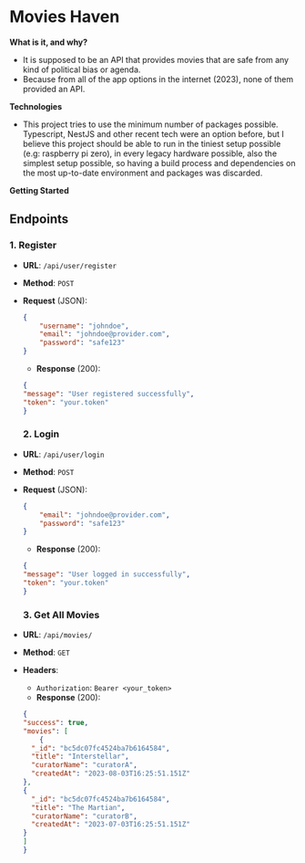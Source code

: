 # Movies Haven

**What is it, and why?**
- It is supposed to be an API that provides movies that are safe from any kind of political bias or agenda.
- Because from all of the app options in the internet (2023), none of them provided an API.

**Technologies**

- This project tries to use the minimum number of packages possible. Typescript, NestJS and other recent tech were an option before, but I believe this project should be able to run in the tiniest setup possible (e.g: raspberry pi zero), in every legacy hardware possible, also the simplest setup possible, so having a build process and dependencies on the most up-to-date environment and packages was discarded.

**Getting Started**

## Endpoints

### 1. **Register**

- **URL**: `/api/user/register`
- **Method**: `POST`
- **Request** (JSON):
    ```json
    {
        "username": "johndoe",
        "email": "johndoe@provider.com",
        "password": "safe123"
    }
    ```
    - **Response** (200):
    ```json
    {
  "message": "User registered successfully",
  "token": "your.token"
  }
    ```
    ### 2. **Login**

- **URL**: `/api/user/login`
- **Method**: `POST`
- **Request** (JSON):
    ```json
    {
        "email": "johndoe@provider.com",
        "password": "safe123"
    }
    ```
    - **Response** (200):
    ```json
    {
  "message": "User logged in successfully",
  "token": "your.token"
  }
    ```
    ### 3. **Get All Movies**

- **URL**: `/api/movies/`
- **Method**: `GET`
- **Headers**:
    - `Authorization`: `Bearer <your_token>`
    - **Response** (200):
    ```json
  {
  "success": true,
  "movies": [
        {
      "_id": "bc5dc07fc4524ba7b6164584",
      "title": "Interstellar",
      "curatorName": "curatorA",
      "createdAt": "2023-08-03T16:25:51.151Z"
    },
    {
      "_id": "bc5dc07fc4524ba7b6164584",
      "title": "The Martian",
      "curatorName": "curatorB",
      "createdAt": "2023-07-03T16:25:51.151Z"
    }
    ]
  }
    ```